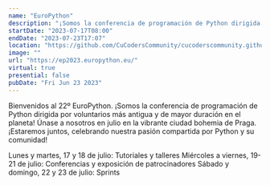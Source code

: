 ```yaml
---
name: "EuroPython"
description: "¡Somos la conferencia de programación de Python dirigida por voluntarios más antigua y de mayor duración en el planeta! Únase a nosotros en julio en la vibrante ciudad bohemia de Praga. ¡Estaremos juntos, celebrando nuestra pasión compartida por Pyth"
startDate: "2023-07-17T08:00"
endDate: "2023-07-23T17:07"
location: "https://github.com/CuCodersCommunity/cucoderscommunity.github.io/assets/53962116/e199937c-8be2-4f9f-bf72-ae6df38d9674"
image: ""
url: "https://ep2023.europython.eu/"
virtual: true
presential: false
pubDate: "Fri Jun 23 2023"
---
```


Bienvenidos al 22º EuroPython. ¡Somos la conferencia de programación de Python dirigida por voluntarios más antigua y de mayor duración en el planeta! Únase a nosotros en julio en la vibrante ciudad bohemia de Praga. ¡Estaremos juntos, celebrando nuestra pasión compartida por Python y su comunidad!

Lunes y martes, 17 y 18 de julio: Tutoriales y talleres
Miércoles a viernes, 19-21 de julio: Conferencias y exposición de patrocinadores
Sábado y domingo, 22 y 23 de julio: Sprints

